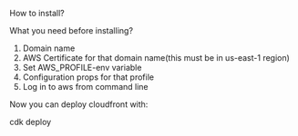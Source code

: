 How to install?

What you need before installing?
1. Domain name
2. AWS Certificate for that domain name(this must be in us-east-1 region)
3. Set AWS_PROFILE-env variable
4. Configuration props for that profile
5. Log in to aws from command line

Now you can deploy cloudfront with:

cdk deploy